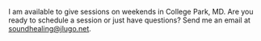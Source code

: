 I am available to give sessions on weekends in College Park, MD. Are you ready to schedule a session or just have questions? Send me an email at soundhealing@jlugo.net.
